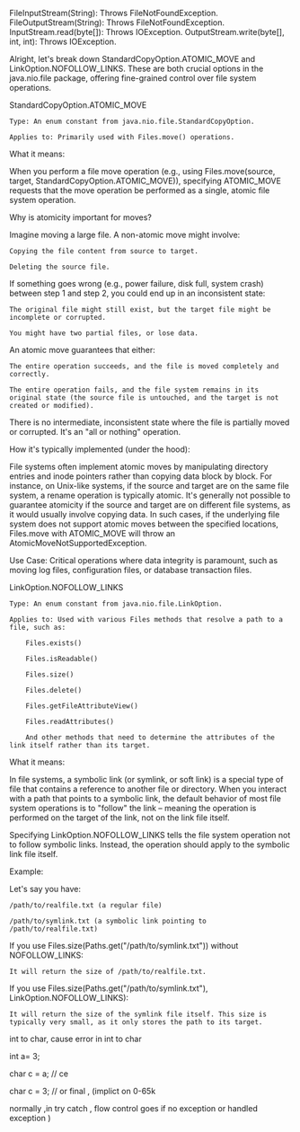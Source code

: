 FileInputStream(String): Throws FileNotFoundException.
FileOutputStream(String): Throws FileNotFoundException.
InputStream.read(byte[]): Throws IOException.
OutputStream.write(byte[], int, int): Throws IOException.




Alright, let's break down StandardCopyOption.ATOMIC_MOVE and LinkOption.NOFOLLOW_LINKS. These are both crucial options in the java.nio.file package, offering fine-grained control over file system operations.

StandardCopyOption.ATOMIC_MOVE

    Type: An enum constant from java.nio.file.StandardCopyOption.

    Applies to: Primarily used with Files.move() operations.

What it means:

When you perform a file move operation (e.g., using Files.move(source, target, StandardCopyOption.ATOMIC_MOVE)), specifying ATOMIC_MOVE requests that the move operation be performed as a single, atomic file system operation.

Why is atomicity important for moves?

Imagine moving a large file. A non-atomic move might involve:

    Copying the file content from source to target.

    Deleting the source file.

If something goes wrong (e.g., power failure, disk full, system crash) between step 1 and step 2, you could end up in an inconsistent state:

    The original file might still exist, but the target file might be incomplete or corrupted.

    You might have two partial files, or lose data.

An atomic move guarantees that either:

    The entire operation succeeds, and the file is moved completely and correctly.

    The entire operation fails, and the file system remains in its original state (the source file is untouched, and the target is not created or modified).

There is no intermediate, inconsistent state where the file is partially moved or corrupted. It's an "all or nothing" operation.

How it's typically implemented (under the hood):

File systems often implement atomic moves by manipulating directory entries and inode pointers rather than copying data block by block. For instance, on Unix-like systems, if the source and target are on the same file system, a rename operation is typically atomic. It's generally not possible to guarantee atomicity if the source and target are on different file systems, as it would usually involve copying data. In such cases, if the underlying file system does not support atomic moves between the specified locations, Files.move with ATOMIC_MOVE will throw an AtomicMoveNotSupportedException.

Use Case: Critical operations where data integrity is paramount, such as moving log files, configuration files, or database transaction files.

LinkOption.NOFOLLOW_LINKS

    Type: An enum constant from java.nio.file.LinkOption.

    Applies to: Used with various Files methods that resolve a path to a file, such as:

        Files.exists()

        Files.isReadable()

        Files.size()

        Files.delete()

        Files.getFileAttributeView()

        Files.readAttributes()

        And other methods that need to determine the attributes of the link itself rather than its target.

What it means:

In file systems, a symbolic link (or symlink, or soft link) is a special type of file that contains a reference to another file or directory. When you interact with a path that points to a symbolic link, the default behavior of most file system operations is to "follow" the link – meaning the operation is performed on the target of the link, not on the link file itself.

Specifying LinkOption.NOFOLLOW_LINKS tells the file system operation not to follow symbolic links. Instead, the operation should apply to the symbolic link file itself.

Example:

Let's say you have:

    /path/to/realfile.txt (a regular file)

    /path/to/symlink.txt (a symbolic link pointing to /path/to/realfile.txt)

If you use Files.size(Paths.get("/path/to/symlink.txt")) without NOFOLLOW_LINKS:

    It will return the size of /path/to/realfile.txt.

If you use Files.size(Paths.get("/path/to/symlink.txt"), LinkOption.NOFOLLOW_LINKS):

    It will return the size of the symlink file itself. This size is typically very small, as it only stores the path to its target.




int to char, cause error in int to char
 
 int a= 3;
    
char c = a; // ce

char c = 3; // or final , (implict on 0-65k

normally ,in try catch , flow control goes if no exception or handled exception
)
